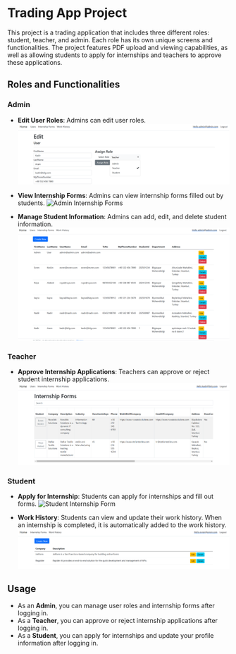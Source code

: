 # Trading App Project

This project is a trading application that includes three different roles: student, teacher, and admin. Each role has its own unique screens and functionalities. The project features PDF upload and viewing capabilities, as well as allowing students to apply for internships and teachers to approve these applications.

## Roles and Functionalities

### Admin
- **Edit User Roles**: Admins can edit user roles.
  ![admincanedituserroles.PNG](https://github.com/keskinEvren/kariyer-takip-portali/blob/main/readme-assets/admincanedituserroles.PNG?raw=true)

- **View Internship Forms**: Admins can view internship forms filled out by students.
  ![Admin Internship Forms](https://github.com/keskinEvren/kariyer-takip-portali/blob/main/readme-assets/admin%C4%B0ntership.PNG?raw=true)

- **Manage Student Information**: Admins can add, edit, and delete student information.
  ![Admin Student Management](https://github.com/keskinEvren/kariyer-takip-portali/blob/main/readme-assets/adminstudent.PNG?raw=true)

### Teacher
- **Approve Internship Applications**: Teachers can approve or reject student internship applications.
  ![Internship Application Form](https://github.com/keskinEvren/kariyer-takip-portali/blob/main/readme-assets/teacherinternship.PNG?raw=true)

### Student
- **Apply for Internship**: Students can apply for internships and fill out forms.
  ![Student Internship Form](https://github.com/keskinEvren/kariyer-takip-portali/blob/main/readme-assets/Student%C4%B0nternshipForm.PNG?raw=true)

- **Work History**: Students can view and update their work history. When an internship is completed, it is automatically added to the work history.
  ![Student Profile](https://github.com/keskinEvren/kariyer-takip-portali/blob/main/readme-assets/Studentworkhistory.PNG?raw=true)

## Usage

- As an **Admin**, you can manage user roles and internship forms after logging in.
- As a **Teacher**, you can approve or reject internship applications after logging in.
- As a **Student**, you can apply for internships and update your profile information after logging in.
